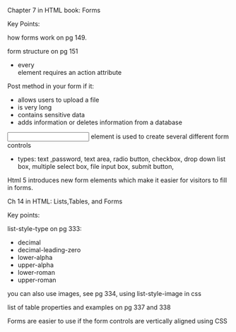 Chapter 7 in HTML book: Forms

Key Points:

how forms work on pg 149.

form structure on pg 151
- every <form> element requires an action attribute

Post method in your form if it:
- allows users to upload a file 
- is very long
- contains sensitive data
- adds information or deletes information from a database

<input> element is used to create several different form controls
 - types: text ,password, text area, radio button, checkbox, drop down list box, multiple select box, file input box, submit button,

Html 5 introduces new form elements which make it easier for visitors to fill in forms.

Ch 14 in HTML: Lists,Tables, and Forms

Key points:

list-style-type on pg 333:
- decimal
- decimal-leading-zero
- lower-alpha
- upper-alpha
- lower-roman
- upper-roman

you can also use images, see pg 334, using list-style-image in css

list of table properties and examples on pg 337 and 338

Forms are easier to use if the form controls are vertically aligned using CSS
